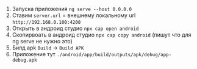 1. Запуска приложения `ng serve --host 0.0.0.0`
2. Ставим `server.url` = внешнему локальному url `http://192.168.0.100:4200`
3. Открыть в андроид студио `npx cap open android`
3. Скопирвоать в андроид студио `npx cap copy android` (пишут что для ng serve не нужно это)
4. Билд apk `Build` -> `Build APK`
5. Приложение тут `./android/app/build/outputs/apk/debug/app-debug.apk`